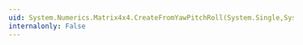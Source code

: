 ```yaml
---
uid: System.Numerics.Matrix4x4.CreateFromYawPitchRoll(System.Single,System.Single,System.Single)
internalonly: False
---
```

